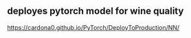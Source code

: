 ## deployes pytorch model for wine quality
https://cardona0.github.io/PyTorch/DeployToProduction/NN/
